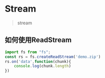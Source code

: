 
# Stream

> stream

## 如何使用ReadStream

```javascript   title='demo.js'
import fs from "fs";
const rs = fs.createReadStream('demo.zip')
rs.on('data',function(chunk){
    console.log(chunk.length)
})
```